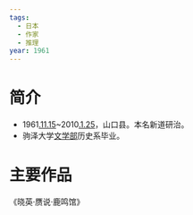 ```yaml
---
tags:
  - 日本
  - 作家
  - 推理
year: 1961
---
```

# 简介

- 1961[.11.15](2024-11-15.md)~2010[.1.25](2024-01-25.md)，山口县。本名新道研治。
- 驹泽大学[文学部](文学部.md)历史系毕业。
# 主要作品

《晓英·赝说·鹿鸣馆》